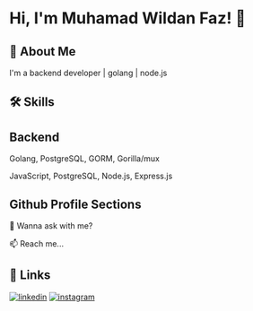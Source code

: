 # Hi, I'm Muhamad Wildan Faz! 👋


## 🚀 About Me
I'm a backend developer | golang | node.js


## 🛠 Skills
Backend
-
Golang, PostgreSQL, GORM, Gorilla/mux

JavaScript, PostgreSQL, Node.js, Express.js

## Github Profile Sections
💬 Wanna ask with me?

📫 Reach me...
## 🔗 Links
[![linkedin](https://img.shields.io/badge/linkedin-0A66C2?style=for-the-badge&logo=linkedin&logoColor=white)](https://www.linkedin.com/in/muhamadwildanfaz/)
[![instagram](https://img.shields.io/badge/Instagram-E4405F?style=for-the-badge&logo=instagram&logoColor=white)](https://www.instagram.com/wildan_faz/)
